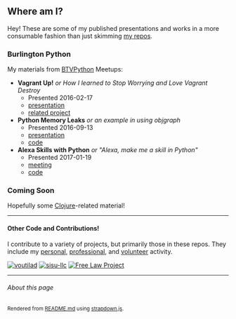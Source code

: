 ## Where am I?
Hey! These are some of my published presentations and works in a more consumable
fashion than just skimming [my repos](https://github.com/voutilad).

### Burlington Python
My materials from [BTVPython](https://www.meetup.com/btvpython/) Meetups:

* **Vagrant Up!** _or How I learned to Stop Worrying and Love Vagrant Destroy_
  * Presented 2016-02-17
  * [presentation](vagrant/presentation/index.html)
  * [related project](https://github.com/freelawproject/freelawmachine)
* **Python Memory Leaks** _or an example in using objgraph_
  * Presented 2016-09-13
  * [presentation](objgraph-demo/presentation/Meetup%20-%20Python%20Memory%20Leaks/index.html)
  * [code](https://github.com/voutilad/meetups/tree/master/objgraph-demo)
* **Alexa Skills with Python** _or "Alexa, make me a skill in Python"_
  * Presented 2017-01-19
  * [meeting](https://www.meetup.com/btvpython/events/236830515/)
  * [code](https://github.com/voutilad/alexa-btvpython)

### Coming Soon
Hopefully some [Clojure](https://clojure.org)-related material!

---

#### Other Code and Contributions!
I contribute to a variety of projects, but primarily those in these repos. They
include my [personal](https://github.com/voutilad), [professional](https://sisu.io),
and [volunteer](https://free.law) activity.

[![voutilad](https://avatars0.githubusercontent.com/u/9891346?v=3&s=84 "profile")](https://github.com/voutilad)
[![sisu-llc](https://avatars3.githubusercontent.com/u/16563781?v=3&s=84 "profile")](https://github.com/sisu-llc)
[![Free Law Project](https://avatars0.githubusercontent.com/u/6012898?v=3&s=84 "profile")](https://github.com/freelawproject)


---

###### About this page
<sub>Rendered from [README.md](README.md) using [strapdown.js](https://strapdown.js).</sub>

